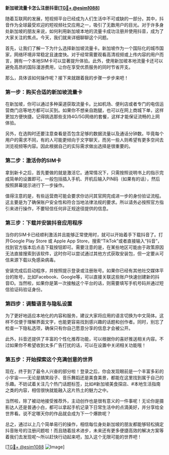 **新加坡流量卡怎么注册抖音[[TG💪+ @esim1088](https://t.me/s/esim1088)]**

随着互联网的发展，短视频平台已经成为人们生活中不可或缺的一部分。其中，抖音作为全球最受欢迎的短视频社交应用之一，吸引了无数用户的目光。对于许多身处新加坡的朋友来说，如何利用新加坡本地的流量卡成功注册并使用抖音，成为了大家关注的焦点。今天，我们就来详细聊聊这个问题。

首先，让我们了解一下为什么选择新加坡流量卡。新加坡作为一个国际化的城市国家，网络环境非常稳定且速度快。对于经常需要观看高清视频或上传内容的用户而言，拥有一个本地SIM卡可以显著提升体验。此外，使用新加坡本地流量卡还可以避免高昂的国际漫游费用，让你在享受优质服务的同时节省开支。

那么，具体该如何操作呢？接下来就跟着我的步骤一步步来吧！

### 第一步：购买合适的新加坡流量卡

在新加坡，你可以通过多种渠道获取流量卡。比如机场、便利店或者专门的电信运营商门店等地方都可以买到。如果你不想亲自跑腿，也可以在网上商城下单，这样更加方便快捷。记得挑选那些支持4G/5G网络的套餐，这样才能保证流畅的上网体验。

另外，在选购时还要注意查看是否包含足够的数据流量以及通话分钟数。毕竟每个用户的需求不同，有的人可能更倾向于文字聊天，而另一些人则希望有更多空间去浏览视频等内容。因此根据自己的实际需求做出选择是很重要的。

### 第二步：激活你的SIM卡

拿到新卡之后，首先要做的就是激活它。通常情况下，只需按照说明书上的指示完成简单的设置即可。一般包括插入手机、开机后输入PIN码（如果有的话），然后按照屏幕提示进行下一步操作。

值得注意的是，有些运营商可能会要求你访问其官网完成进一步的身份验证流程。这主要是为了确保账户安全性和符合当地法律法规的要求。所以请务必按照官方指引来进行操作，不要轻信任何非正规途径提供的信息。

### 第三步：下载并安装抖音应用程序

当你的SIM卡已经顺利激活并且能够正常使用时，就可以开始着手下载抖音了。打开Google Play Store 或 Apple App Store，搜索“TikTok”或者直接输入“抖音”，找到官方版本后点击下载按钮即可。需要注意的是，在某些地区可能由于政策原因无法直接搜索到该软件，这时你可以尝试通过其他方式获取安装包，但一定要从可信来源下载以免感染病毒。

安装完成后启动程序，并按照提示登录或注册账号。如果你已经有其他社交媒体平台的账号，比如Facebook、Google等，可以直接关联这些账户快速创建新的抖音ID。当然啦，如果你是第一次接触这个平台的话，则需要填写手机号码并通过短信验证码验证身份。

### 第四步：调整语言与隐私设置

为了更好地适应本地化的内容和服务，建议大家将应用的语言切换为中文简体。这样不仅便于理解界面文字，也能更容易找到感兴趣的话题和创作者。同时，别忘了检查一下隐私选项，确保只有你自己愿意分享的信息才会被公开。

此外，抖音还提供了丰富的个性化推荐功能，可以根据你的喜好推送相关内容。不过如果你不希望收到太多广告打扰的话，可以在设置中关闭相关功能哦！

### 第五步：开始探索这个充满创意的世界

现在，终于到了最令人兴奋的部分啦！登录之后，你会发现眼前是一个丰富多彩的小宇宙——无论是搞笑段子、音乐舞蹈还是美食美景，都能在这里找到属于自己的乐趣。不妨试着关注几个热门话题标签，比如#新加坡美食探店、#本地生活指南之类的内容，相信很快就能融入这片热土的魅力之中。

当然啦，除了被动地接受推荐外，主动创作也是很有意义的一件事呢！无论你是摄影达人还是普通小白，都可以拿起手机记录下日常生活中的点滴美好，并分享给全世界看。说不定哪天你的作品就会成为下一个爆款呢？

总之，通过以上几个简单易行的操作，相信每位身处新加坡的朋友都能够轻松搞定抖音账号的注册问题啦！而且随着技术进步，未来还有更多便捷高效的解决方案等着我们去发现呢～所以赶快行动起来吧，加入这个无限可能的世界吧！

[[TG💪+ @esim1088](https://t.me/s/esim1088) ![Image](https://i.postimg.cc/4NQfJmqS/Snipaste-2025-05-13-00-14-12.png)]